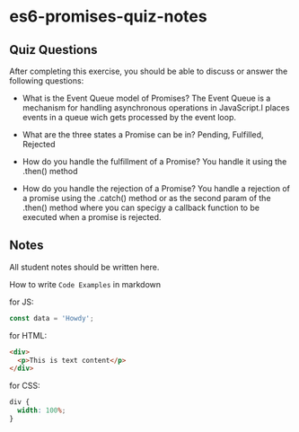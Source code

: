 # es6-promises-quiz-notes

## Quiz Questions

After completing this exercise, you should be able to discuss or answer the following questions:

- What is the Event Queue model of Promises? The Event Queue is a mechanism for handling asynchronous operations in JavaScript.I places events in a queue wich gets processed by the event loop.

- What are the three states a Promise can be in? Pending, Fulfilled, Rejected

- How do you handle the fulfillment of a Promise? You handle it using the .then() method

- How do you handle the rejection of a Promise? You handle a rejection of a promise using the .catch() method or as the second param of the .then() method where you can specigy a callback function to be executed when a promise is rejected.

## Notes

All student notes should be written here.

How to write `Code Examples` in markdown

for JS:

```javascript
const data = 'Howdy';
```

for HTML:

```html
<div>
  <p>This is text content</p>
</div>
```

for CSS:

```css
div {
  width: 100%;
}
```

